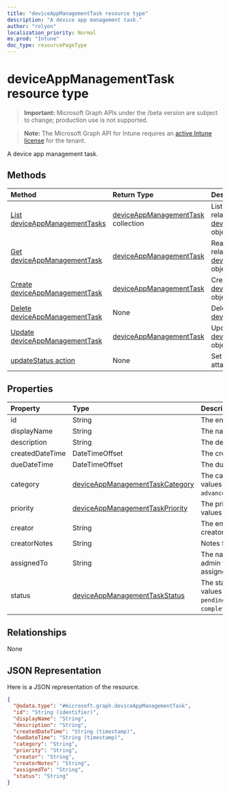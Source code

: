```yaml
---
title: "deviceAppManagementTask resource type"
description: "A device app management task."
author: "rolyon"
localization_priority: Normal
ms.prod: "Intune"
doc_type: resourcePageType
---
```


# deviceAppManagementTask resource type

> **Important:** Microsoft Graph APIs under the /beta version are subject to change; production use is not supported.

> **Note:** The Microsoft Graph API for Intune requires an [active Intune license](https://go.microsoft.com/fwlink/?linkid=839381) for the tenant.

A device app management task.

## Methods
|Method|Return Type|Description|
|:---|:---|:---|
|[List deviceAppManagementTasks](../api/intune-partnerintegration-deviceappmanagementtask-list.md)|[deviceAppManagementTask](../resources/intune-partnerintegration-deviceappmanagementtask.md) collection|List properties and relationships of the [deviceAppManagementTask](../resources/intune-partnerintegration-deviceappmanagementtask.md) objects.|
|[Get deviceAppManagementTask](../api/intune-partnerintegration-deviceappmanagementtask-get.md)|[deviceAppManagementTask](../resources/intune-partnerintegration-deviceappmanagementtask.md)|Read properties and relationships of the [deviceAppManagementTask](../resources/intune-partnerintegration-deviceappmanagementtask.md) object.|
|[Create deviceAppManagementTask](../api/intune-partnerintegration-deviceappmanagementtask-create.md)|[deviceAppManagementTask](../resources/intune-partnerintegration-deviceappmanagementtask.md)|Create a new [deviceAppManagementTask](../resources/intune-partnerintegration-deviceappmanagementtask.md) object.|
|[Delete deviceAppManagementTask](../api/intune-partnerintegration-deviceappmanagementtask-delete.md)|None|Deletes a [deviceAppManagementTask](../resources/intune-partnerintegration-deviceappmanagementtask.md).|
|[Update deviceAppManagementTask](../api/intune-partnerintegration-deviceappmanagementtask-update.md)|[deviceAppManagementTask](../resources/intune-partnerintegration-deviceappmanagementtask.md)|Update the properties of a [deviceAppManagementTask](../resources/intune-partnerintegration-deviceappmanagementtask.md) object.|
|[updateStatus action](../api/intune-partnerintegration-deviceappmanagementtask-updatestatus.md)|None|Set the task's status and attach a note.|

## Properties
|Property|Type|Description|
|:---|:---|:---|
|id|String|The entity key.|
|displayName|String|The name.|
|description|String|The description.|
|createdDateTime|DateTimeOffset|The created date.|
|dueDateTime|DateTimeOffset|The due date.|
|category|[deviceAppManagementTaskCategory](../resources/intune-partnerintegration-deviceappmanagementtaskcategory.md)|The category. Possible values are: `unknown`, `advancedThreatProtection`.|
|priority|[deviceAppManagementTaskPriority](../resources/intune-partnerintegration-deviceappmanagementtaskpriority.md)|The priority. Possible values are: `none`, `high`, `low`.|
|creator|String|The email address of the creator.|
|creatorNotes|String|Notes from the creator.|
|assignedTo|String|The name or email of the admin this task is assigned to.|
|status|[deviceAppManagementTaskStatus](../resources/intune-partnerintegration-deviceappmanagementtaskstatus.md)|The status. Possible values are: `unknown`, `pending`, `active`, `completed`, `rejected`.|

## Relationships
None

## JSON Representation
Here is a JSON representation of the resource.
<!-- {
  "blockType": "resource",
  "keyProperty": "id",
  "@odata.type": "microsoft.graph.deviceAppManagementTask"
}
-->
``` json
{
  "@odata.type": "#microsoft.graph.deviceAppManagementTask",
  "id": "String (identifier)",
  "displayName": "String",
  "description": "String",
  "createdDateTime": "String (timestamp)",
  "dueDateTime": "String (timestamp)",
  "category": "String",
  "priority": "String",
  "creator": "String",
  "creatorNotes": "String",
  "assignedTo": "String",
  "status": "String"
}
```



